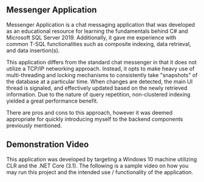 ## Messenger Application
Messenger Application is a chat messaging application that was developed as an educational resource for learning the fundamentals behind C# and Microsoft SQL
Server 2019. Additionally, it gave me experience with common T-SQL functionalities such as composite indexing, data retrieval, and data insertion(s).

This application differs from the standard chat messenger in that it does not utilize a TCP/IP networking approach. Instead, it opts to make heavy
use of multi-threading and locking mechanisms to consistently take "snapshots" of the database at a particular time. When changes are detected, the
main UI thread is signaled, and effectively updated based on the newly retrieved information. Due to the nature of query repetition, non-clustered
indexing yielded a great performance benefit.

There are pros and cons to this approach, however it was deemed appropriate for quickly introducing myself to the backend components previously mentioned.

## Demonstration Video
This application was developed by targeting a Windows 10 machine utilizing CLR and the .NET Core (3.1). The following is a sample video on how you may run
this project and the intended use / functionality of the application.
